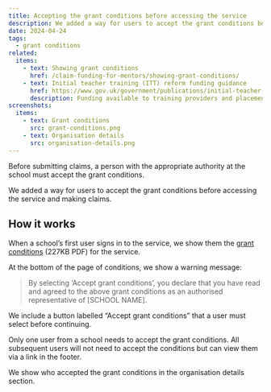 ```yaml
---
title: Accepting the grant conditions before accessing the service
description: We added a way for users to accept the grant conditions before accessing the service and making claims
date: 2024-04-24
tags:
  - grant conditions
related:
  items:
    - text: Showing grant conditions
      href: /claim-funding-for-mentors/showing-grant-conditions/
    - text: Initial teacher training (ITT) reform funding guidance
      href: https://www.gov.uk/government/publications/initial-teacher-training-reform-funding-guidance
      description: Funding available to training providers and placement schools for initial teacher training (ITT) from 2024 to 2025
screenshots:
  items:
    - text: Grant conditions
      src: grant-conditions.png
    - text: Organisation details
      src: organisation-details.png
---
```


Before submitting claims, a person with the appropriate authority at the school must accept the grant conditions.

We added a way for users to accept the grant conditions before accessing the service and making claims.

## How it works

When a school’s first user signs in to the service, we show them the [grant conditions](https://assets.publishing.service.gov.uk/media/663b32391834d96a0aa6d1f8/General_mentor_training_conditions_of_grant.pdf) (227KB PDF) for the service.

At the bottom of the page of conditions, we show a warning message:

> By selecting ‘Accept grant conditions’, you declare that you have read and agreed to the above grant conditions as an authorised representative of [SCHOOL NAME].

We include a button labelled “Accept grant conditions” that a user must select before continuing.

Only one user from a school needs to accept the grant conditions. All subsequent users will not need to accept the conditions but can view them via a link in the footer.

We show who accepted the grant conditions in the organisation details section.
